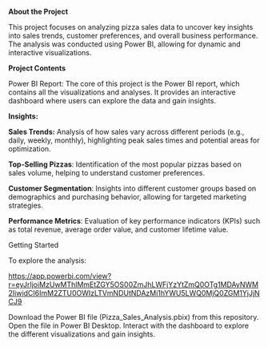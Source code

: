 **About the Project**

This project focuses on analyzing pizza sales data to uncover key insights into sales trends, customer preferences, and overall business performance. The analysis was conducted using Power BI, allowing for dynamic and interactive visualizations.

**Project Contents**

Power BI Report: The core of this project is the Power BI report, which contains all the visualizations and analyses. It provides an interactive dashboard where users can explore the data and gain insights.

**Insights:**

**Sales Trends:** Analysis of how sales vary across different periods (e.g., daily, weekly, monthly), highlighting peak sales times and potential areas for optimization.

**Top-Selling Pizzas**: Identification of the most popular pizzas based on sales volume, helping to understand customer preferences.

**Customer Segmentation**: Insights into different customer groups based on demographics and purchasing behavior, allowing for targeted marketing strategies.

**Performance Metrics**: Evaluation of key performance indicators (KPIs) such as total revenue, average order value, and customer lifetime value.

Getting Started


To explore the analysis:

https://app.powerbi.com/view?r=eyJrIjoiMzUwMThlMmEtZGY5OS00ZmJhLWFjYzYtZmQ0OTg1MDAyNWM2IiwidCI6ImM2ZTU0OWIzLTVmNDUtNDAzMi1hYWU5LWQ0MjQ0ZGM1YjJjNCJ9

Download the Power BI file (Pizza_Sales_Analysis.pbix) from this repository.
Open the file in Power BI Desktop.
Interact with the dashboard to explore the different visualizations and gain insights.
